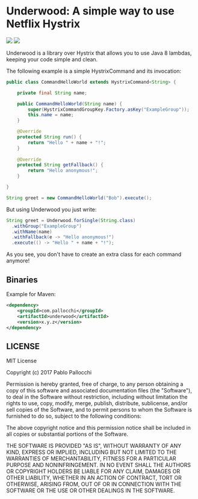 # Underwood: A simple way to use Netflix Hystrix

[![][travis img]][travis]
[![][license img]][license]

Underwood is a library over Hystrix that allows you to use Java 8 lambdas, keeping your code simple and clean.

The following example is a simple HystrixCommand and its invocation:

```java
public class CommandHelloWorld extends HystrixCommand<String> {

    private final String name;

    public CommandHelloWorld(String name) {
        super(HystrixCommandGroupKey.Factory.asKey("ExampleGroup"));
        this.name = name;
    }

    @Override
    protected String run() {
        return "Hello " + name + "!";
    }
    
    @Override
	protected String getFallback() {
        return "Hello anonymous!";
	}

}
```

```java
String greet = new CommandHelloWorld("Bob").execute();
```

But using Underwood you just write:

```java
String greet = Underwood.forSingle(String.class)
  .withGroup("ExampleGroup")
  .withName(name)
  .withFallback(e -> "Hello anonymous!")
  .execute(() -> "Hello " + name + "!");
```

As you see, you don't have to create an extra class for each command anymore!
## Binaries

Example for Maven:

```xml
<dependency>
    <groupId>com.pallocchi</groupId>
    <artifactId>underwood</artifactId>
    <version>x.y.z</version>
</dependency>
```
 
## LICENSE

MIT License

Copyright (c) 2017 Pablo Pallocchi

Permission is hereby granted, free of charge, to any person obtaining a copy
of this software and associated documentation files (the "Software"), to deal
in the Software without restriction, including without limitation the rights
to use, copy, modify, merge, publish, distribute, sublicense, and/or sell
copies of the Software, and to permit persons to whom the Software is
furnished to do so, subject to the following conditions:

The above copyright notice and this permission notice shall be included in all
copies or substantial portions of the Software.

THE SOFTWARE IS PROVIDED "AS IS", WITHOUT WARRANTY OF ANY KIND, EXPRESS OR
IMPLIED, INCLUDING BUT NOT LIMITED TO THE WARRANTIES OF MERCHANTABILITY,
FITNESS FOR A PARTICULAR PURPOSE AND NONINFRINGEMENT. IN NO EVENT SHALL THE
AUTHORS OR COPYRIGHT HOLDERS BE LIABLE FOR ANY CLAIM, DAMAGES OR OTHER
LIABILITY, WHETHER IN AN ACTION OF CONTRACT, TORT OR OTHERWISE, ARISING FROM,
OUT OF OR IN CONNECTION WITH THE SOFTWARE OR THE USE OR OTHER DEALINGS IN THE
SOFTWARE.

[travis]:https://travis-ci.org/ppallocchi/underwood
[travis img]:https://travis-ci.org/ppallocchi/underwood.svg?branch=master

[license]:LICENSE.txt
[license img]:https://img.shields.io/github/license/mashape/apistatus.svg
